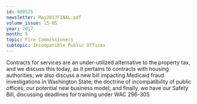 ```yaml
---
id: 000575
newsletter: May2017FINAL.pdf
volume_issue: 15-05
year: 2017
month: 5
topic: Fire Commissioners
subtopic: Incompatible Public Offices
---
```


Contracts for services are an under-utilized alternative to the property tax, and we discuss this today, as it pertains to contracts with housing authorities; we also discuss a new bill impacting Medicaid fraud investigations in Washington State; the doctrine of incompatibility of public offices; our potential new business model; and finally, we have our Safety Bill, discussing deadlines for training under WAC 296-305.